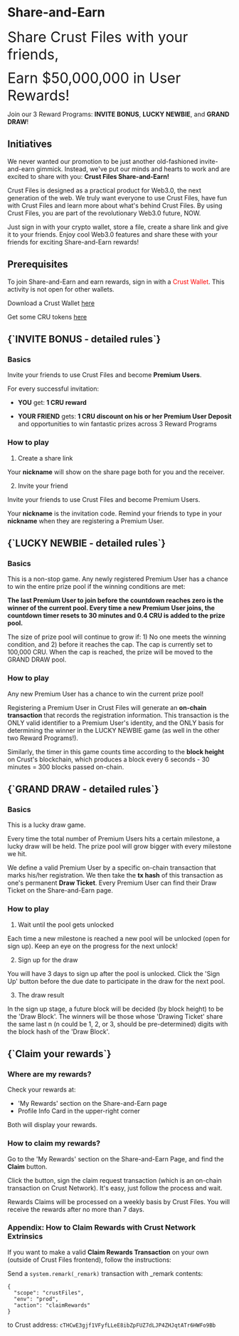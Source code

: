 # Share-and-Earn

<font size="6">Share Crust Files with your friends,</font>  

<font size="6">Earn $50,000,000 in User Rewards!</font>

Join our 3 Reward Programs: **INVITE BONUS**, **LUCKY NEWBIE**, and **GRAND DRAW**!

## Initiatives

We never wanted our promotion to be just another old-fashioned invite-and-earn gimmick. Instead, we've put our minds and hearts to work and are excited to share with you: **Crust Files Share-and-Earn!**  

Crust Files is designed as a practical product for Web3.0, the next generation of the web. We truly want everyone to use Crust Files, have fun with Crust Files and learn more about what's behind Crust Files. By using Crust Files, you are part of the revolutionary Web3.0 future, NOW. 

Just sign in with your crypto wallet, store a file, create a share link and give it to your friends. Enjoy cool Web3.0 features and share these with your friends for exciting Share-and-Earn rewards!

## Prerequisites

To join Share-and-Earn and earn rewards, sign in with a <font color="red">Crust Wallet</font>. This activity is not open for other wallets.  

Download a Crust Wallet [here](https://chrome.google.com/webstore/detail/crust-wallet/jccapkebeeiajkkdemacblkjhhhboiek?hl=en)  

Get some CRU tokens [here](https://swap.crustapps.net/#/swap)

<h2 id="invite_bonus">{`INVITE BONUS - detailed rules`}</h2>

### Basics

Invite your friends to use Crust Files and become **Premium Users**.  

For every successful invitation:  

- **YOU** get: **1 CRU reward**  

- **YOUR FRIEND** gets: **1 CRU discount on his or her Premium User Deposit** and opportunities to win fantastic prizes across 3 Reward Programs   

### How to play

1. Create a share link  

Your **nickname** will show on the share page both for you and the receiver.  

2. Invite your friend  

Invite your friends to use Crust Files and become Premium Users.  

Your **nickname** is the invitation code. Remind your friends to type in your **nickname** when they are registering a Premium User.  

<h2 id="lucky_newbie">{`LUCKY NEWBIE - detailed rules`}</h2>

### Basics  

This is a non-stop game. Any newly registered Premium User has a chance to win the entire prize pool if the winning conditions are met:  

**The last Premium User to join before the countdown reaches zero is the winner of the current pool. Every time a new Premium User joins, the countdown timer resets to 30 minutes and 0.4 CRU is added to the prize pool.**  

The size of prize pool will continue to grow if: 1) No one meets the winning condition, and 2) before it reaches the cap. The cap is currently set to 100,000 CRU. When the cap is reached, the prize will be moved to the GRAND DRAW pool.

### How to play

Any new Premium User has a chance to win the current prize pool!  

Registering a Premium User in Crust Files will generate an **on-chain transaction** that records the registration information. This transaction is the ONLY valid identifier to a Premium User's identity, and the ONLY basis for determining the winner in the LUCKY NEWBIE game (as well in the other two Reward Programs!).  

Similarly, the timer in this game counts time according to the **block height** on Crust's blockchain, which produces a block every 6 seconds - 30 minutes = 300 blocks passed on-chain.  

<h2 id="grand_draw">{`GRAND DRAW - detailed rules`}</h2>

### Basics

This is a lucky draw game.  

Every time the total number of Premium Users hits a certain milestone, a lucky draw will be held. The prize pool will grow bigger with every milestone we hit.  

We define a valid Premium User by a specific on-chain transaction that marks his/her registration. We then take the **tx hash** of this transaction as one's permanent **Draw Ticket**. Every Premium User can find their Draw Ticket on the Share-and-Earn page.  

### How to play

1. Wait until the pool gets unlocked  

Each time a new milestone is reached a new pool will be unlocked (open for sign up). Keep an eye on the progress for the next unlock!  

2. Sign up for the draw  

You will have 3 days to sign up after the pool is unlocked. Click the 'Sign Up' button before the due date to participate in the draw for the next pool.  

3. The draw result  

In the sign up stage, a future block will be decided (by block height) to be the 'Draw Block'. The winners will be those whose 'Drawing Ticket' share the same last n (n could be 1, 2, or 3, should be pre-determined) digits with the block hash of the 'Draw Block'.  

<h2 id="claim_rewards">{`Claim your rewards`}</h2>

### Where are my rewards?

Check your rewards at:  

- 'My Rewards' section on the Share-and-Earn page
- Profile Info Card in the upper-right corner

Both will display your rewards.   

### How to claim my rewards?

Go to the 'My Rewards' section on the Share-and-Earn Page, and find the **Claim** button.

Click the button, sign the claim request transaction (which is an on-chain transaction on Crust Network). It's easy, just follow the process and wait.

Rewards Claims will be processed on a weekly basis by Crust Files. You will receive the rewards after no more than 7 days.  

### Appendix: How to Claim Rewards with Crust Network Extrinsics

If you want to make a valid **Claim Rewards Transaction** on your own (outside of Crust Files frontend), follow the instructions:  

Send a `system.remark(_remark)` transaction with _remark contents:   

```
{
  "scope": "crustFiles",
  "env": "prod",
  "action": "claimRewards"
}
```
to Crust address: `cTHCwE3gjf1VFyfLLeE8ibZpFUZ7dLJP4ZHJqtATr6HWFo9Bb`




